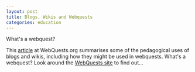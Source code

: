 ```yaml
---
layout: post
title: Blogs, Wikis and Webquests
categories: education
---
```


What's a webquest?

This <a href="http://webquest.sdsu.edu/necc2004/blogs-and-wikis.htm">article</a> at WebQuests.org summarises some of the pedagogical uses of blogs and wikis, including how they might be used in webquests. What's a webquest? Look around the <a href="http://webquest.org">WebQuests site</a> to find out...
